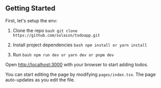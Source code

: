 ## Getting Started

First, let's setup the env:

1. Clone the repo ```bash git clone https://github.com/solaszn/todoapp.git ```

2. Install project dependencies ```bash npm install or yarn install```

3. Run  ```bash npm run dev or yarn dev or pnpm dev ```


Open [http://localhost:3000](http://localhost:3000) with your browser to start adding todos.

You can start editing the page by modifying `pages/index.tsx`. The page auto-updates as you edit the file.
